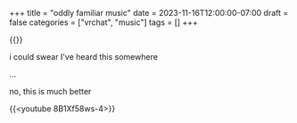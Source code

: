 +++
title = "oddly familiar music"
date = 2023-11-16T12:00:00-07:00
draft = false
categories = ["vrchat", "music"]
tags = []
+++


{{<youtube IrzaXcOGYbM>}}

i could swear I've heard this somewhere

...

no, this is much better


{{<youtube 8B1Xf58ws-4>}}
